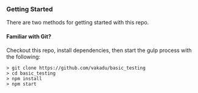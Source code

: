 ### Getting Started

There are two methods for getting started with this repo.

#### Familiar with Git?
Checkout this repo, install dependencies, then start the gulp process with the following:

```
> git clone https://github.com/vakadu/basic_testing
> cd basic_testing
> npm install
> npm start
```

